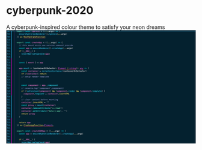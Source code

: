 # cyberpunk-2020
A cyberpunk-inspired colour theme to satisfy your neon dreams
![cyberpunk-2020](./theme.png)

